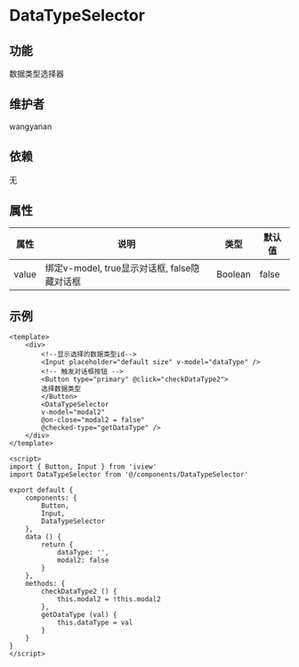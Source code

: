 # DataTypeSelector

## 功能
数据类型选择器

## 维护者
wangyanan

## 依赖
无

## 属性

| 属性        | 说明                                        | 类型   | 默认值 |
| ----------- | ------------------------------------------ | ------- | ------ |
| value       | 绑定v-model, true显示对话框, false隐藏对话框 | Boolean | false   |

## 示例
```
<template>
    <div>
        <!--显示选择的数据类型id-->
        <Input placeholder="default size" v-model="dataType" />
        <!-- 触发对话框按钮 -->
        <Button type="primary" @click="checkDataType2">
        选择数据类型
        </Button>
        <DataTypeSelector
        v-model="modal2"
        @on-close="modal2 = false"
        @checked-type="getDataType" />
    </div>
</template>

<script>
import { Button, Input } from 'iview'
import DataTypeSelector from '@/components/DataTypeSelector'

export default {
    components: {
        Button,
        Input,
        DataTypeSelector
    },
    data () {
        return {
            dataType: '',
            modal2: false
        }
    },
    methods: {
        checkDataType2 () {
            this.modal2 = !this.modal2
        },
        getDataType (val) {
            this.dataType = val
        }
    }
}
</script>

```